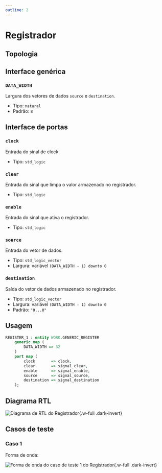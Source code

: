 ```yaml
---
outline: 2
---
```


# Registrador

## Topologia

<pan-container selector=".mermaid">

<!--@include: @<!--@include: @/.includes/generic_register-topology.md-->

</pan-container>

## Interface genérica

### `DATA_WIDTH` <Badge type="neutral" text="GENERIC" />

Largura dos vetores de dados `source` e `destination`.

- Tipo: `natural`
- Padrão: `8`

## Interface de portas

### `clock` <Badge type="success" text="INPUT" />

Entrada do sinal de clock.

- Tipo: `std_logic`

### `clear` <Badge type="success" text="INPUT" />

Entrada do sinal que limpa o valor armazenado no registrador.

- Tipo: `std_logic`

### `enable` <Badge type="success" text="INPUT" />

Entrada do sinal que ativa o registrador.

- Tipo: `std_logic`

### `source` <Badge type="success" text="INPUT" />

Entrada do vetor de dados.

- Tipo: `std_logic_vector`
- Largura: variável `(DATA_WIDTH - 1) downto 0`

### `destination` <Badge type="danger" text="OUTPUT" />

Saída do vetor de dados armazenado no registrador.

- Tipo: `std_logic_vector`
- Largura: variável `(DATA_WIDTH - 1) downto 0`
- Padrão: `"0...0"`

## Usagem

```vhdl
REGISTER_1 : entity WORK.GENERIC_REGISTER
    generic map (
        DATA_WIDTH => 32
    )
    port map (
        clock       => clock,
        clear       => signal_clear,
        enable      => signal_enable,
        source      => signal_source,
        destination => signal_destination
    );
```

## Diagrama RTL

<pan-container>

![Diagrama de RTL do Registrador](/images/reference/components/generic_register_netlist.svg){.w-full .dark-invert}

</pan-container>

## Casos de teste

### Caso 1 <Badge type="info" text="tb_GENERIC_REGISTER_case_1" />

Forma de onda:

<pan-container :grid="false">

![Forma de onda do caso de teste 1 do Registrador](/images/reference/components/tb_generic_register_case_1.svg){.w-full .dark-invert}

</pan-container>
